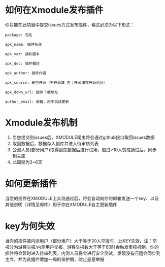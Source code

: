 # 如何在Xmodule发布插件
你只能在此项目中提交issues方式发布插件，格式必须为以下形式：
  ```
 package: 包名
 
 apk_name: 插件名称
 
 apk_ver: 插件版本
 
 apk_dec: 插件概述
 
 apk_author: 插件作者
 
 apk_source: 是否开源（不开源填 否；开源填写开源地址）
 
 apk_down_url: 插件下载地址
 
 author_email: 邮箱，用于后续更新
```

# Xmodule发布机制

1. 当您提交到issues后，XMODULE爬虫将会通过github接口取回issues数据
2. 取回数据后，数据存入副库并进入待审核列表
3. 公测人员(部分用户)取得副库数据后进行试用，超过>10人赞成通过后，同步到主库
4. 此周期为3~6天

# 如何更新插件

  当您的插件在XMODULE上众测通过后，将会自动向你的邮箱发送一个key、以及其他说明（详情见邮件）用于你在XMODULE自主更新插件
  
# key为何失效

  当你的插件被内测用户（部分用户）大于等于20人举报时，此KEY失效，注：举报分为游客举报/内测用户举报，游客举报数大于等于60时会触发审核机制，你的插件将会暂时进入待审列表，内测人员将会进行安全测试，发现没有问题会同步到主库，并为此插件增加一周的保护期，防止恶意举报
  

